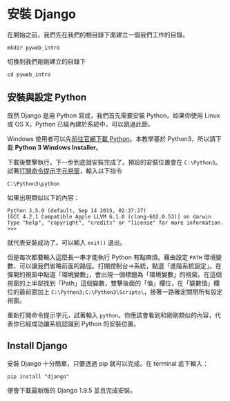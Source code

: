# 安裝 Django

在開始之前，我們先在我們的根目錄下面建立一個我們工作的目錄。

```
mkdir pyweb_intro
```

切換到我們剛剛建立的目錄下

```
cd pyweb_intro
```

## 安裝與設定 Python

既然 Django 是用 Python 寫成，我們首先需要安裝 Python。如果你使用 Linux 或 OS X，Python 已經內建於系統中，可以跳過此節。

Windows 使用者可以先[前往官網下載 Python](https://www.python.org/download/)。本教學基於 Python3，所以請下載 **Python 3 Windows Installer**。

下載後雙擊執行，下一步到底就安裝完成了。預設的安裝位置會在 `C:\Python3`。試著[打開命令提示字元視窗](http://windows.microsoft.com/zh-tw/windows/command-prompt-faq)，輸入以下指令

```
C:\Python3\python
```

如果出現類似以下的內容：

```
Python 3.5.0 (default, Sep 14 2015, 02:37:27)
[GCC 4.2.1 Compatible Apple LLVM 6.1.0 (clang-602.0.53)] on darwin
Type "help", "copyright", "credits" or "license" for more information.
>>>
```

就代表安裝成功了。可以輸入 `exit()` 退出。

但是每次都要輸入這麼長一串才能執行 Python 有點麻煩。藉由設定 `PATH` 環境變數，可以讓我們省略前面的路徑。打開控制台→系統，點選「進階系統設定」。在彈開的視窗中點選「環境變數」，會出現一個標題為「環境變數」的視窗。在這個視窗的上半部找到「Path」這個變數，雙擊後面的「值」欄位，在「變數值」欄位的最前面加上 `C:\Python3;C:\Python3\Scripts\`，接著一路確定關閉所有設定視窗。

重新打開命令提示字元，試著輸入 `python`。你應該會看到和剛剛類似的內容，代表你已經成功讓系統認識到 Python 的安裝位置。


## Install Django

安裝 Django 十分簡單，只要透過 pip 就可以完成。在 terminal 底下輸入：

```
pip install "django"
```

便會下載最新版的 Django 1.9.5 並且完成安裝。
